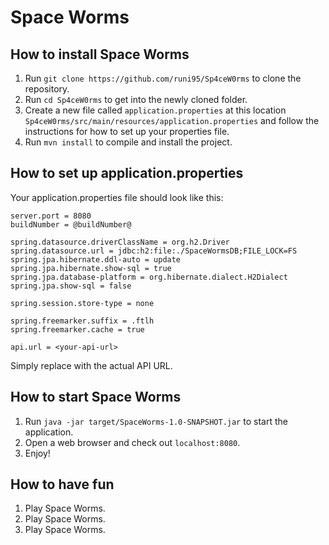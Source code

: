 # Space Worms

## How to install Space Worms

1. Run `git clone https://github.com/runi95/Sp4ceW0rms` to clone the repository.
2. Run `cd Sp4ceW0rms` to get into the newly cloned folder.
3. Create a new file called `application.properties` at this location `Sp4ceW0rms/src/main/resources/application.properties` and follow the instructions for how to set up your properties file.
4. Run `mvn install` to compile and install the project.

## How to set up application.properties

Your application.properties file should look like this:
```
server.port = 8080
buildNumber = @buildNumber@

spring.datasource.driverClassName = org.h2.Driver
spring.datasource.url = jdbc:h2:file:./SpaceWormsDB;FILE_LOCK=FS
spring.jpa.hibernate.ddl-auto = update
spring.jpa.hibernate.show-sql = true
spring.jpa.database-platform = org.hibernate.dialect.H2Dialect
spring.jpa.show-sql = false

spring.session.store-type = none

spring.freemarker.suffix = .ftlh
spring.freemarker.cache = true

api.url = <your-api-url>
```
Simply replace <your-api-url> with the actual API URL.


## How to start Space Worms

1. Run `java -jar target/SpaceWorms-1.0-SNAPSHOT.jar` to start the application.
2. Open a web browser and check out `localhost:8080`.
3. Enjoy!

## How to have fun

1. Play Space Worms.
2. Play Space Worms.
3. Play Space Worms.